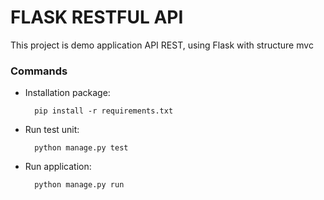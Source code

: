 # FLASK RESTFUL API

This project is demo application API REST, using Flask with structure mvc

### Commands

* Installation package:

        pip install -r requirements.txt

* Run test unit:
	    
	    python manage.py test

* Run application:

	    python manage.py run
    
